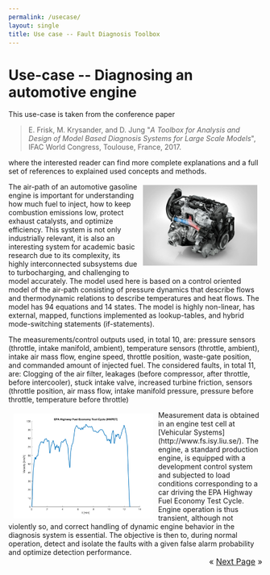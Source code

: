 ```yaml
---
permalink: /usecase/
layout: single
title: Use case -- Fault Diagnosis Toolbox
---
```

# Use-case -- Diagnosing an automotive engine
This use-case is taken from the conference paper
> E. Frisk, M. Krysander, and D. Jung "_A Toolbox for Analysis and Design of
> Model Based Diagnosis Systems for Large Scale Models_", IFAC World Congress,
> Toulouse, France, 2017.

where the interested reader can find more complete explanations and a full set of references
to explained used concepts and methods.

<img src="/assets/images/engine/engine.jpg" width="45%" align="right" hspace="10" vspace="5"/>
The air-path of an automotive gasoline engine is important for
understanding how much fuel to inject, how to keep combustion emissions low,
protect exhaust catalysts, and optimize efficiency. This system is not only
industrially relevant, it is also an interesting system for academic basic
research due to its complexity, its highly interconnected subsystems due to turbocharging, and
challenging to model accurately. The model used here is based on a control oriented model of the air-path
consisting of pressure dynamics that describe flows and thermodynamic relations to
describe temperatures and heat flows. The model has 94 equations and
14 states. The model is highly non-linear, has
external, mapped, functions implemented as lookup-tables, and hybrid
mode-switching statements (if-statements).

The measurements/control outputs used, in total 10, are: pressure sensors
(throttle, intake manifold, ambient), temperature sensors (throttle, ambient),
intake air mass flow, engine speed, throttle position, waste-gate position, and
commanded amount of injected fuel. The considered faults, in total 11, are:
Clogging of the air filter, leakages (before compressor, after throttle,
before intercooler), stuck intake valve, increased turbine friction,
sensors (throttle position, air mass flow, intake manifold pressure,
pressure before throttle, temperature before throttle)

<img src="/assets/images/engine/engine_cycle.png" width="55%" align="left" hspace="10" vspace="5"/>
Measurement data is obtained in an engine test cell at [Vehicular Systems](http://www.fs.isy.liu.se/).
The engine, a standard production engine, is equipped with a development control system
and subjected to load conditions corresponding to a car driving the EPA Highway Fuel Economy Test Cycle.
Engine operation is thus transient, although not violently so, and correct handling
of dynamic engine behavior in the diagnosis system is essential. The objective is then to,
during normal operation, detect and isolate the faults with a given false alarm probability and
optimize detection performance.

<div style="text-align: right; font-size: 12pt;">« <a href="/_pages/usecase_modelling">Next Page</a> »</div>
